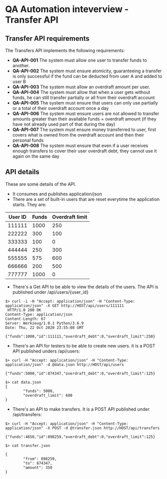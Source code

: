 # QA Automation inteverview - Transfer API

## Transfer API requirements

The Transfers API implements the following requirements:

  - **QA-API-001** The system must allow one user to transfer funds to another.
  - **QA-API-002** The system must ensure atomicity, guaranteeing a transfer is only successful if the fund can be deducted from user A and added to user B
  - **QA-API-003** The system must allow an overdraft amount per user.
  - **QA-API-004** The system must allow that when a user gets without funds, he can still transfer partially or all from their overdraft account
  - **QA-API-005** The system must ensure that users can only use partially or a total of their overdraft account once a day
  - **QA-API-006** The system must ensure users are not allowed to transfer amounts greater than their available funds + overdraft amount (if they have not already used part of that during the day)
  - **QA-API-007** The system must ensure money transferred to user, first covers what is owned from the overdraft account and then their personal funds
  - **QA-API-008** The system must ensure that even if a user receives enough transfers to cover their user overdraft debt, they cannot use it again on the same day

## API details

These are some details of the API.

- It consumes and publishes application/json
- There are a set of built-in users that are reset everytime the application starts. They are:


| User ID  | Funds     | Overdraft limit |
| -------- | --------- | --------------- |
| 111111   | 1000      | 250             |
| 222222   | 300       | 100             |
| 333333   | 100       | 0               |
| 444444   | 250       | 300             |
| 555555   | 575       | 600             |
| 666666   | 200       | 500             |
| 777777   | 1000      | 0               |

- There's a Get API to be able to view the details of the users. The API is published under /api/users/{user_id}
```shell
$> curl -i -H "Accept: application/json" -H "Content-Type: application/json" -X GET http://HOST/api/users/111111
 HTTP/1.0 200 OK
Content-Type: application/json
Content-Length: 67
Server: Werkzeug/1.0.1 Python/3.6.9
Date: Thu, 22 Oct 2020 23:55:08 GMT

{"funds":1000,"id":111111,"overdraft_debt":0,"overdraft_limit":250}
```

- There's an API for testers to be able to create new users. it is a POST API published unders /api/users:
```shell
$> curl -H "Accept: application/json" -H "Content-Type: application/json" -d @data.json http://HOST/api/users

{"funds":5000,"id":874347,"overdraft_debt":0,"overdraft_limit":125}

$> cat data.json
{
        "funds": 5000,
        "overdraft_limit": 600
}
```
- There's an API to make transfers. It is a POST API published under /api/transfers:
```shell
$> curl -H "Accept: application/json" -H "Content-Type: application/json" -X POST -d @transfer.json http://HOST/api/transfers

{"funds":4650,"id":898259,"overdraft_debt":0,"overdraft_limit":125}

$> cat transfer.json

{
        "from": 898259,
        "to": 874347,
        "amount": 350
}
```
